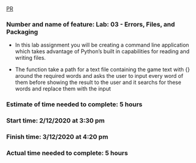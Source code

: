 [PR](https://github.com/omarXzain/madlib-cli/pull/2)

### Number and name of feature: Lab: 03 - Errors, Files, and Packaging

- In this lab assignment you will be creating a command line application which takes advantage of Python’s built in capabilities for reading and writing files.

- The function take a path for a text file containing the game text with {} around the required words and asks the user to input every word of them before showing the result to the user and it searchs for these words and replace them with the input

### Estimate of time needed to complete: 5 hours

### Start time: 2/12/2020 at 3:30 pm

### Finish time: 3/12/2020 at 4:20 pm

### Actual time needed to complete: 5 hours 
